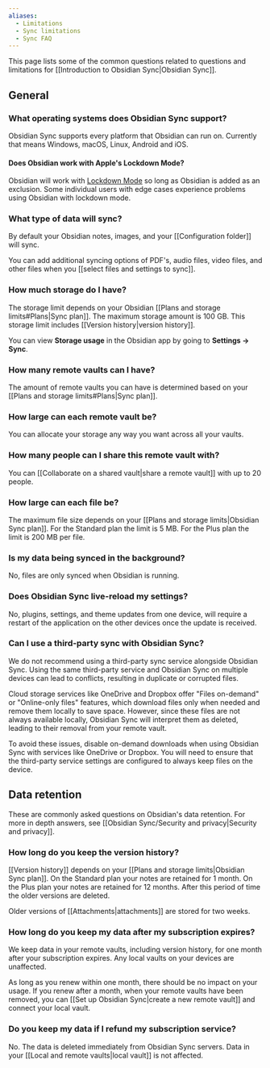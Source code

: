 ```yaml
---
aliases:
  - Limitations
  - Sync limitations
  - Sync FAQ
---
```

This page lists some of the common questions related to questions and limitations for [[Introduction to Obsidian Sync|Obsidian Sync]].

## General

### What operating systems does Obsidian Sync support?

Obsidian Sync supports every platform that Obsidian can run on. Currently that means Windows, macOS, Linux, Android and iOS.

#### Does Obsidian work with Apple's Lockdown Mode?

Obsidian will work with [Lockdown Mode](https://support.apple.com/en-us/105120) so long as Obsidian is added as an exclusion. Some individual users with edge cases experience problems using Obsidian with lockdown mode. 

### What type of data will sync?

By default your Obsidian notes, images, and your [[Configuration folder]] will sync. 

You can add additional syncing options of PDF's, audio files, video files, and other files when you [[select files and settings to sync]].

### How much storage do I have?

The storage limit depends on your Obsidian [[Plans and storage limits#Plans|Sync plan]]. The maximum storage amount is 100 GB. This storage limit includes [[Version history|version history]]. 

You can view **Storage usage** in the Obsidian app by going to **Settings → Sync**.

### How many remote vaults can I have?  
  
The amount of remote vaults you can have is determined based on your [[Plans and storage limits#Plans|Sync plan]].

### How large can each remote vault be?

You can allocate your storage any way you want across all your vaults. 

### How many people can I share this remote vault with?

You can [[Collaborate on a shared vault|share a remote vault]] with up to 20 people.

### How large can each file be?

The maximum file size depends on your [[Plans and storage limits|Obsidian Sync plan]]. For the Standard plan the limit is 5 MB. For the Plus plan the limit is 200 MB per file.

### Is my data being synced in the background?

No, files are only synced when Obsidian is running.

### Does Obsidian Sync live-reload my settings?

No, plugins, settings, and theme updates from one device, will require a restart of the application on the other devices once the update is received. 

### Can I use a third-party sync with Obsidian Sync?

We do not recommend using a third-party sync service alongside Obsidian Sync. Using the same third-party service and Obsidian Sync on multiple devices can lead to conflicts, resulting in duplicate or corrupted files.

Cloud storage services like OneDrive and Dropbox offer "Files on-demand" or "Online-only files" features, which download files only when needed and remove them locally to save space. However, since these files are not always available locally, Obsidian Sync will interpret them as deleted, leading to their removal from your remote vault.
 
To avoid these issues, disable on-demand downloads when using Obsidian Sync with services like OneDrive or Dropbox. You will need to ensure that the third-party service settings are configured to always keep files on the device.

## Data retention

 
These are commonly asked questions on Obsidian's data retention. For more in depth answers, see [[Obsidian Sync/Security and privacy|Security and privacy]].

### How long do you keep the version history?

[[Version history]] depends on your [[Plans and storage limits|Obsidian Sync plan]]. On the Standard plan your notes are retained for 1 month. On the Plus plan your notes are retained for 12 months. After this period of time the older versions are deleted.

Older versions of [[Attachments|attachments]] are stored for two weeks.

### How long do you keep my data after my subscription expires?

We keep data in your remote vaults, including version history, for one month after your subscription expires. Any local vaults on your devices are unaffected.

As long as you renew within one month, there should be no impact on your usage. If you renew after a month, when your remote vaults have been removed, you can [[Set up Obsidian Sync|create a new remote vault]] and connect your local vault.

### Do you keep my data if I refund my subscription service?

No. The data is deleted immediately from Obsidian Sync servers. Data in your [[Local and remote vaults|local vault]] is not affected.
